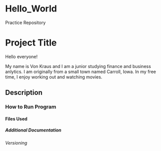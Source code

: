# Hello_World
Practice Repository

# Project Title
Hello everyone!

My name is Von Kraus and I am a junior studying finance and business anlytics.
I am originally from a small town named Carroll, Iowa.
In my free time, I enjoy working out and watching movies.

## Description

### How to Run Program

#### Files Used

##### Additional Documentation

###### Versioning
